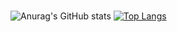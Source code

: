 ### 
![Anurag's GitHub stats](https://github-readme-stats.vercel.app/api?username=camposfilipe&show_icons=true)
[![Top Langs](https://github-readme-stats.vercel.app/api/top-langs/?username=camposfilipe)](https://github.com/anuraghazra/github-readme-stats)



<!--
**camposfilipe/camposfilipe** is a ✨ _special_ ✨ repository because its `README.md` (this file) appears on your GitHub profile.

Here are some ideas to get you started:

- 🔭 I’m currently working on ...
- 🌱 I’m currently learning ...
- 👯 I’m looking to collaborate on ...
- 🤔 I’m looking for help with ...
- 💬 Ask me about ...
- 📫 How to reach me: ...
- 😄 Pronouns: ...
- ⚡ Fun fact: ...
-->

